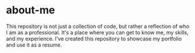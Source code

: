 # about-me
This repository is not just a collection of code, but rather a reflection of who I am as a professional. It's a place where you can get to know me, my skills, and my experience. I've created this repository to showcase my portfolio and use it as a resume.
